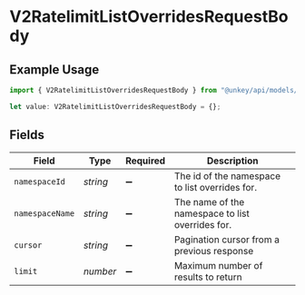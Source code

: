 # V2RatelimitListOverridesRequestBody

## Example Usage

```typescript
import { V2RatelimitListOverridesRequestBody } from "@unkey/api/models/components";

let value: V2RatelimitListOverridesRequestBody = {};
```

## Fields

| Field                                            | Type                                             | Required                                         | Description                                      |
| ------------------------------------------------ | ------------------------------------------------ | ------------------------------------------------ | ------------------------------------------------ |
| `namespaceId`                                    | *string*                                         | :heavy_minus_sign:                               | The id of the namespace to list overrides for.   |
| `namespaceName`                                  | *string*                                         | :heavy_minus_sign:                               | The name of the namespace to list overrides for. |
| `cursor`                                         | *string*                                         | :heavy_minus_sign:                               | Pagination cursor from a previous response       |
| `limit`                                          | *number*                                         | :heavy_minus_sign:                               | Maximum number of results to return              |